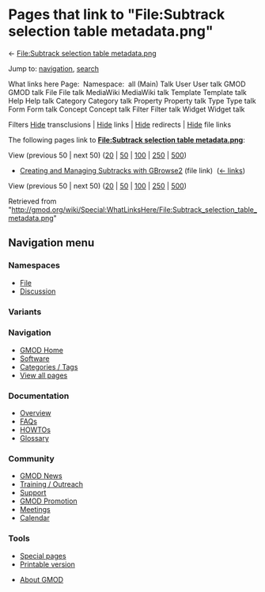 <div id="mw-page-base" class="noprint">

</div>

<div id="mw-head-base" class="noprint">

</div>

<div id="content" class="mw-body" role="main">

<span id="top"></span>

<div id="mw-js-message" style="display:none;">

</div>



# <span dir="auto">Pages that link to "File:Subtrack selection table metadata.png"</span>

<div id="bodyContent">

<div id="contentSub">

← [File:Subtrack selection table
metadata.png](/wiki/File:Subtrack_selection_table_metadata.png "File:Subtrack selection table metadata.png")

</div>

<div id="jump-to-nav" class="mw-jump">

Jump to: [navigation](#mw-navigation), [search](#p-search)

</div>

<div id="mw-content-text">

What links here Page:  Namespace:  all (Main) Talk User User talk GMOD
GMOD talk File File talk MediaWiki MediaWiki talk Template Template talk
Help Help talk Category Category talk Property Property talk Type Type
talk Form Form talk Concept Concept talk Filter Filter talk Widget
Widget talk

Filters
[Hide](/mediawiki/index.php?title=Special:WhatLinksHere/File:Subtrack_selection_table_metadata.png&hidetrans=1 "Special:WhatLinksHere/File:Subtrack selection table metadata.png")
transclusions \|
[Hide](/mediawiki/index.php?title=Special:WhatLinksHere/File:Subtrack_selection_table_metadata.png&hidelinks=1 "Special:WhatLinksHere/File:Subtrack selection table metadata.png")
links \|
[Hide](/mediawiki/index.php?title=Special:WhatLinksHere/File:Subtrack_selection_table_metadata.png&hideredirs=1 "Special:WhatLinksHere/File:Subtrack selection table metadata.png")
redirects \|
[Hide](/mediawiki/index.php?title=Special:WhatLinksHere/File:Subtrack_selection_table_metadata.png&hideimages=1 "Special:WhatLinksHere/File:Subtrack selection table metadata.png")
file links

The following pages link to **[File:Subtrack selection table
metadata.png](/wiki/File:Subtrack_selection_table_metadata.png "File:Subtrack selection table metadata.png")**:

View (previous 50 \| next 50)
([20](/mediawiki/index.php?title=Special:WhatLinksHere/File:Subtrack_selection_table_metadata.png&limit=20 "Special:WhatLinksHere/File:Subtrack selection table metadata.png")
\|
[50](/mediawiki/index.php?title=Special:WhatLinksHere/File:Subtrack_selection_table_metadata.png&limit=50 "Special:WhatLinksHere/File:Subtrack selection table metadata.png")
\|
[100](/mediawiki/index.php?title=Special:WhatLinksHere/File:Subtrack_selection_table_metadata.png&limit=100 "Special:WhatLinksHere/File:Subtrack selection table metadata.png")
\|
[250](/mediawiki/index.php?title=Special:WhatLinksHere/File:Subtrack_selection_table_metadata.png&limit=250 "Special:WhatLinksHere/File:Subtrack selection table metadata.png")
\|
[500](/mediawiki/index.php?title=Special:WhatLinksHere/File:Subtrack_selection_table_metadata.png&limit=500 "Special:WhatLinksHere/File:Subtrack selection table metadata.png"))

- [Creating and Managing Subtracks with
  GBrowse2](/wiki/Creating_and_Managing_Subtracks_with_GBrowse2 "Creating and Managing Subtracks with GBrowse2")
  (file link) ‎ <span class="mw-whatlinkshere-tools">([←
  links](/mediawiki/index.php?title=Special:WhatLinksHere&target=Creating+and+Managing+Subtracks+with+GBrowse2 "Special:WhatLinksHere"))</span>

View (previous 50 \| next 50)
([20](/mediawiki/index.php?title=Special:WhatLinksHere/File:Subtrack_selection_table_metadata.png&limit=20 "Special:WhatLinksHere/File:Subtrack selection table metadata.png")
\|
[50](/mediawiki/index.php?title=Special:WhatLinksHere/File:Subtrack_selection_table_metadata.png&limit=50 "Special:WhatLinksHere/File:Subtrack selection table metadata.png")
\|
[100](/mediawiki/index.php?title=Special:WhatLinksHere/File:Subtrack_selection_table_metadata.png&limit=100 "Special:WhatLinksHere/File:Subtrack selection table metadata.png")
\|
[250](/mediawiki/index.php?title=Special:WhatLinksHere/File:Subtrack_selection_table_metadata.png&limit=250 "Special:WhatLinksHere/File:Subtrack selection table metadata.png")
\|
[500](/mediawiki/index.php?title=Special:WhatLinksHere/File:Subtrack_selection_table_metadata.png&limit=500 "Special:WhatLinksHere/File:Subtrack selection table metadata.png"))

</div>

<div class="printfooter">

Retrieved from
"<http://gmod.org/wiki/Special:WhatLinksHere/File:Subtrack_selection_table_metadata.png>"

</div>

<div id="catlinks" class="catlinks catlinks-allhidden">

</div>

<div class="visualClear">

</div>

</div>

</div>

<div id="mw-navigation">

## Navigation menu

<div id="mw-head">



<div id="left-navigation">

<div id="p-namespaces" class="vectorTabs" role="navigation"
aria-labelledby="p-namespaces-label">

### Namespaces

- <span id="ca-nstab-image"><a href="/wiki/File:Subtrack_selection_table_metadata.png" accesskey="c"
  title="View the file page [c]">File</a></span>
- <span id="ca-talk"><a
  href="/mediawiki/index.php?title=File_talk:Subtrack_selection_table_metadata.png&amp;action=edit&amp;redlink=1"
  accesskey="t"
  title="Discussion about the content page [t]">Discussion</a></span>

</div>

<div id="p-variants" class="vectorMenu emptyPortlet" role="navigation"
aria-labelledby="p-variants-label">

### 

### Variants[](#)

<div class="menu">

</div>

</div>

</div>

<div id="right-navigation">





</div>



</div>

</div>

</div>

<div id="mw-panel">

<div id="p-logo" role="banner">

<a href="/wiki/Main_Page"
style="background-image: url(http://gmod.org/images/GMOD-cogs.png);"
title="Visit the main page"></a>

</div>

<div id="p-Navigation" class="portal" role="navigation"
aria-labelledby="p-Navigation-label">

### Navigation

<div class="body">

- <span id="n-GMOD-Home">[GMOD Home](/wiki/Main_Page)</span>
- <span id="n-Software">[Software](/wiki/GMOD_Components)</span>
- <span id="n-Categories-.2F-Tags">[Categories /
  Tags](/wiki/Categories)</span>
- <span id="n-View-all-pages">[View all
  pages](/wiki/Special:AllPages)</span>

</div>

</div>

<div id="p-Documentation" class="portal" role="navigation"
aria-labelledby="p-Documentation-label">

### Documentation

<div class="body">

- <span id="n-Overview">[Overview](/wiki/Overview)</span>
- <span id="n-FAQs">[FAQs](/wiki/Category:FAQ)</span>
- <span id="n-HOWTOs">[HOWTOs](/wiki/Category:HOWTO)</span>
- <span id="n-Glossary">[Glossary](/wiki/Glossary)</span>

</div>

</div>

<div id="p-Community" class="portal" role="navigation"
aria-labelledby="p-Community-label">

### Community

<div class="body">

- <span id="n-GMOD-News">[GMOD News](/wiki/GMOD_News)</span>
- <span id="n-Training-.2F-Outreach">[Training /
  Outreach](/wiki/Training_and_Outreach)</span>
- <span id="n-Support">[Support](/wiki/Support)</span>
- <span id="n-GMOD-Promotion">[GMOD
  Promotion](/wiki/GMOD_Promotion)</span>
- <span id="n-Meetings">[Meetings](/wiki/Meetings)</span>
- <span id="n-Calendar">[Calendar](/wiki/Calendar)</span>

</div>

</div>

<div id="p-tb" class="portal" role="navigation"
aria-labelledby="p-tb-label">

### Tools

<div class="body">

- <span id="t-specialpages"><a href="/wiki/Special:SpecialPages" accesskey="q"
  title="A list of all special pages [q]">Special pages</a></span>
- <span id="t-print"><a
  href="/mediawiki/index.php?title=Special:WhatLinksHere/File:Subtrack_selection_table_metadata.png&amp;printable=yes"
  rel="alternate" accesskey="p"
  title="Printable version of this page [p]">Printable version</a></span>

</div>

</div>

</div>

</div>

<div id="footer" role="contentinfo">

- <span id="footer-places-about">[About
  GMOD](/wiki/GMOD:About "GMOD:About")</span>

<!-- -->






</div>
